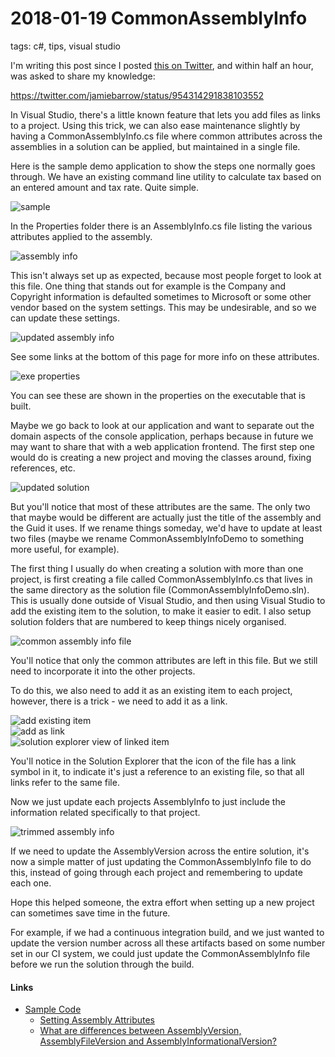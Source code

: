 # 2018-01-19 CommonAssemblyInfo

tags: c#, tips, visual studio

I'm writing this post since I posted [this on Twitter](https://twitter.com/jamiebarrow/status/954314291838103552), and within half an hour, was asked to share my knowledge:

https://twitter.com/jamiebarrow/status/954314291838103552

In Visual Studio, there's a little known feature that lets you add files as links to a project. Using this trick, we can also ease maintenance slightly by having a CommonAssemblyInfo.cs file where common attributes across the assemblies in a solution can be applied, but maintained in a single file.

Here is the sample demo application to show the steps one normally goes through. We have an existing command line utility to calculate tax based on an entered amount and tax rate. Quite simple.

![sample](./img/2018-01-19_commonassemblyinfo_01.png)

In the Properties folder there is an AssemblyInfo.cs file listing the various attributes applied to the assembly.

![assembly info](./img/2018-01-19_commonassemblyinfo_02.png)

This isn't always set up as expected, because most people forget to look at this file. One thing that stands out for example is the Company and Copyright information is defaulted sometimes to Microsoft or some other vendor based on the system settings. This may be undesirable, and so we can update these settings.

![updated assembly info](./img/2018-01-19_commonassemblyinfo_03.png)

See some links at the bottom of this page for more info on these attributes.

![exe properties](./img/2018-01-19_commonassemblyinfo_04.png)

You can see these are shown in the properties on the executable that is built.

Maybe we go back to look at our application and want to separate out the domain aspects of the console application, perhaps because in future we may want to share that with a web application frontend. The first step one would do is creating a new project and moving the classes around, fixing references, etc.

![updated solution](./img/2018-01-19_commonassemblyinfo_05.png)

But you'll notice that most of these attributes are the same. The only two that maybe would be different are actually just the title of the assembly and the Guid it uses. If we rename things someday, we'd have to update at least two files (maybe we rename CommonAssemblyInfoDemo to something more useful, for example).

The first thing I usually do when creating a solution with more than one project, is first creating a file called CommonAssemblyInfo.cs that lives in the same directory as the solution file (CommonAssemblyInfoDemo.sln). This is usually done outside of Visual Studio, and then using Visual Studio to add the existing item to the solution, to make it easier to edit. I also setup solution folders that are numbered to keep things nicely organised.

![common assembly info file](./img/2018-01-19_commonassemblyinfo_06.png)

You'll notice that only the common attributes are left in this file. But we still need to incorporate it into the other projects.

To do this, we also need to add it as an existing item to each project, however, there is a trick - we need to add it as a link.

![add existing item](./img/2018-01-19_commonassemblyinfo_07.png)
<br/>
![add as link](./img/2018-01-19_commonassemblyinfo_08.png)
<br/>
![solution explorer view of linked item](./img/2018-01-19_commonassemblyinfo_09.png)

You'll notice in the Solution Explorer that the icon of the file has a link symbol in it, to indicate it's just a reference to an existing file, so that all links refer to the same file.

Now we just update each projects AssemblyInfo to just include the information related specifically to that project.

![trimmed assembly info](./img/2018-01-19_commonassemblyinfo_10.png)

If we need to update the AssemblyVersion across the entire solution, it's now a simple matter of just updating the CommonAssemblyInfo file to do this, instead of going through each project and remembering to update each one.

Hope this helped someone, the extra effort when setting up a new project can sometimes save time in the future.

For example, if we had a continuous integration build, and we just wanted to update the version number across all these artifacts based on some number set in our CI system, we could just update the CommonAssemblyInfo file before we run the solution through the build.

<h4>Links</h4>

- [Sample Code](https://github.com/jamiebarrow/CommonAssemblyInfoDemo)
    - [Setting Assembly Attributes](https://docs.microsoft.com/en-us/dotnet/standard/assembly/set-attributes)
    - [What are differences between AssemblyVersion, AssemblyFileVersion and AssemblyInformationalVersion?](https://stackoverflow.com/q/64602/222090)
